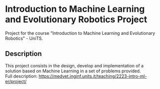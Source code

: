 # Introduction to Machine Learning and Evolutionary Robotics Project
Project for the course "Introduction to Machine Learning and Evolutionary Robotics" - UniTS.
## Description
This project consists in the design, develop and implementation of a solution based on Machine Learning in a set of problems provided. <br>
Full description: https://medvet.inginf.units.it/teaching/2223-intro-ml-er/project/